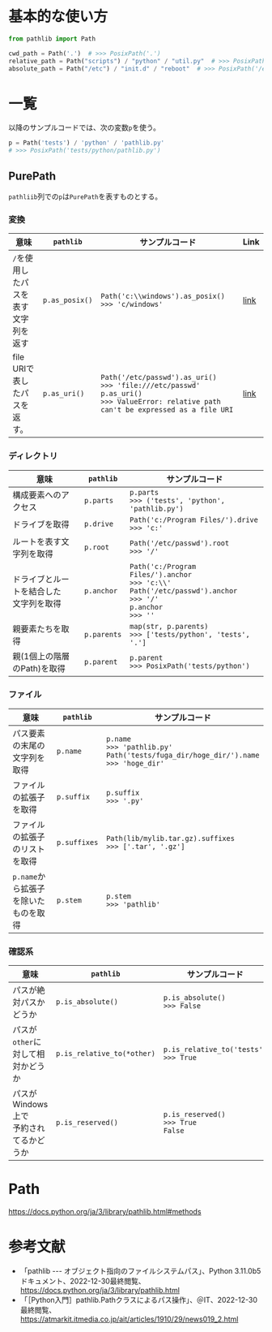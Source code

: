 # 基本的な使い方

```py
from pathlib import Path

cwd_path = Path('.')  # >>> PosixPath('.')
relative_path = Path("scripts") / "python" / "util.py"  # >>> PosixPath('scripts/python/util.py')
absolute_path = Path("/etc") / "init.d" / "reboot"  # >>> PosixPath('/etc/init.d/reboot')
```

# 一覧

以降のサンプルコードでは、次の変数`p`を使う。

```py
p = Path('tests') / 'python' / 'pathlib.py'
# >>> PosixPath('tests/python/pathlib.py')
```

## PurePath

`pathliib`列での`p`は`PurePath`を表すものとする。

### 変換

| 意味                                    | `pathlib`      | サンプルコード                                                                                                                                         | Link                                                                                |
| --------------------------------------- | -------------- | ------------------------------------------------------------------------------------------------------------------------------------------------------ | ----------------------------------------------------------------------------------- |
| `/`を使用したパスを<br>表す文字列を返す | `p.as_posix()` | `Path('c:\\windows').as_posix()` <br> `>>> 'c/windows'`                                                                                                | [link](https://docs.python.org/ja/3/library/pathlib.html#pathlib.PurePath.as_posix) |
| file URIで表したパスを返す。            | `p.as_uri()`   | `Path('/etc/passwd').as_uri()` <br> `>>> 'file:///etc/passwd'` <br> `p.as_uri()` <br> `>>> ValueError: relative path can't be expressed as a file URI` | [link](https://docs.python.org/ja/3/library/pathlib.html#pathlib.PurePath.as_uri)   |

### ディレクトリ

| 意味                                       | `pathlib`   | サンプルコード                                                                                                                      |
| ------------------------------------------ | ----------- | ----------------------------------------------------------------------------------------------------------------------------------- |
| 構成要素へのアクセス                       | `p.parts`   | `p.parts` <br> `>>> ('tests', 'python', 'pathlib.py')`                                                                              |
| ドライブを取得                             | `p.drive`   | `Path('c:/Program Files/').drive` <br> `>>> 'c:'`                                                                                   |
| ルートを表す文字列を取得                   | `p.root`    | `Path('/etc/passwd').root` <br> `>>> '/'`                                                                                           |
| ドライブとルートを結合した<br>文字列を取得 | `p.anchor`  | `Path('c:/Program Files/').anchor` <br> `>>> 'c:\\'` <br> `Path('/etc/passwd').anchor` <br> `>>> '/'` <br> `p.anchor` <br> `>>> ''` |
| 親要素たちを取得                           | `p.parents` | `map(str, p.parents)` <br> `>>> ['tests/python', 'tests', '.']`                                                                     |
| 親(1個上の階層のPath)を取得                | `p.parent`  | `p.parent` <br> `>>> PosixPath('tests/python')`                                                                                     |

### ファイル

| 意味                                 | `pathlib`    | サンプルコード                                                                                      |
| ------------------------------------ | ------------ | --------------------------------------------------------------------------------------------------- |
| パス要素の末尾の文字列を取得         | `p.name`     | `p.name` <br> `>>> 'pathlib.py'` <br> `Path('tests/fuga_dir/hoge_dir/').name` <br> `>>> 'hoge_dir'` |
| ファイルの拡張子を取得               | `p.suffix`   | `p.suffix` <br> `>>> '.py'`                                                                         |
| ファイルの拡張子のリストを取得       | `p.suffixes` | `Path(lib/mylib.tar.gz).suffixes` <br> `>>> ['.tar', '.gz']`                                        |
| `p.name`から拡張子を除いたものを取得 | `p.stem`     | `p.stem` <br> `>>> 'pathlib'`                                                                       |

### 確認系

| 意味                                        | `pathlib`                  | サンプルコード                                      | Doc                                                                                       |
| ------------------------------------------- | -------------------------- | --------------------------------------------------- | ----------------------------------------------------------------------------------------- |
| パスが絶対パスかどうか                      | `p.is_absolute()`          | `p.is_absolute()` <br> `>>> False`                  | [link](https://docs.python.org/ja/3/library/pathlib.html#pathlib.PurePath.is_absolute)    |
| パスが`other`に対して相対かどうか           | `p.is_relative_to(*other)` | `p.is_relative_to('tests')` <br> `>>> True`         | [link](https://docs.python.org/ja/3/library/pathlib.html#pathlib.PurePath.is_relative_to) |
| パスが Windows 上で<br>予約されてるかどうか | `p.is_reserved()`          | `p.is_reserved()` <br> `>>> True             False` | [link](https://docs.python.org/ja/3/library/pathlib.html#pathlib.PurePath.is_reserved)    |

# Path

https://docs.python.org/ja/3/library/pathlib.html#methods

# 参考文献


- 「pathlib --- オブジェクト指向のファイルシステムパス」、Python 3.11.0b5 ドキュメント、2022-12-30最終閲覧、
  https://docs.python.org/ja/3/library/pathlib.html
- 「［Python入門］pathlib.Pathクラスによるパス操作」、＠IT、2022-12-30最終閲覧、
  https://atmarkit.itmedia.co.jp/ait/articles/1910/29/news019_2.html
